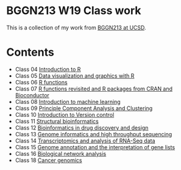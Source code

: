 # BGGN213 W19 Class work

This is a collection of my work from [BGGN213 at UCSD](https://bioboot.github.io/bggn213_W19/).

# Contents
- Class 04 [Introduction to R]()
- Class 05 [Data visualization and graphics with R](https://github.com/TDT53/BGGN213_W19_Classwork/blob/master/class05/class05.md)
- Class 06 [R functions](https://github.com/TDT53/BGGN213_W19_Classwork/blob/master/class06/class06.md)
- Class 07 [R functions revisited and R packages from CRAN and Bioconductor](https://github.com/TDT53/BGGN213_W19_Classwork/blob/master/class07/class07.md)
- Class 08 [Introduction to machine learning](https://github.com/TDT53/BGGN213_W19_Classwork/blob/master/class08/class08.md)
- Class 09 [Principle Component Analysis and Clustering](https://github.com/TDT53/BGGN213_W19_Classwork/blob/master/class09/class09.md)
- Class 10 [Introduction to Version control]()
- Class 11 [Structural bioinformatics](https://github.com/TDT53/BGGN213_W19_Classwork/blob/master/class11/class11.md)
- Class 12 [Bioinformatics in drug discovery and design](https://github.com/TDT53/BGGN213_W19_Classwork/blob/master/class12/class12.md)
- Class 13 [Genome informatics and high throughput sequencing](https://github.com/TDT53/BGGN213_W19_Classwork/blob/master/class13/class13.md)
- Class 14 [Transcriptomics and analysis of RNA-Seq data](https://github.com/TDT53/BGGN213_W19_Classwork/blob/master/class14/class14.md)
- Class 15 [Genome annotation and the interpretation of gene lists](https://github.com/TDT53/BGGN213_W19_Classwork/blob/master/class15/class15.md)
- Class 16 [Biological network analysis]()
- Class 18 [Cancer genomics]()
